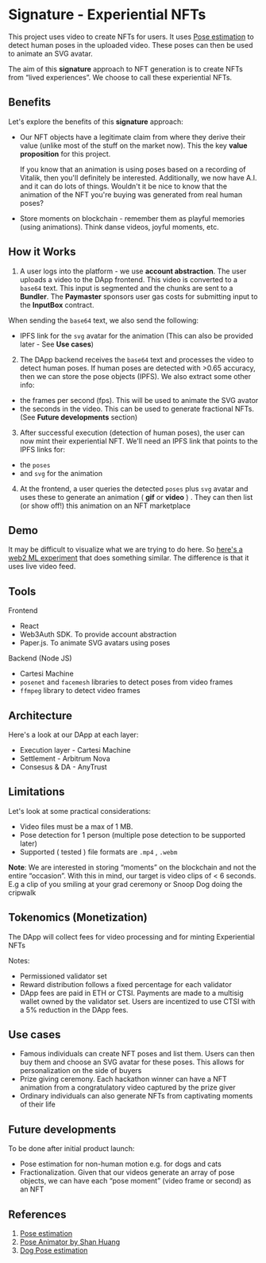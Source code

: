 # Signature \- Experiential NFTs

This project uses video to create NFTs for users. It uses [Pose estimation](https://www.tensorflow.org/lite/examples/pose_estimation/overview) to detect human poses in the uploaded video. These poses can then be used to animate an SVG avatar. 

The aim of this **signature** approach to NFT generation is to create NFTs from “lived experiences”. We choose to call these experiential NFTs. 

## Benefits 

Let's explore the benefits of this **signature** approach:

* Our NFT objects have a legitimate claim from where they derive their value (unlike most of the stuff on the market now).  This the key **value proposition** for this project.
    
  If you know that an animation is using poses based on a recording of Vitalik, then you'll definitely be interested. Additionally, we now have A.I. and it can do lots of things. Wouldn't it be nice to know that the animation of the NFT you're buying was generated from real human poses?

* Store moments on blockchain \- remember them as playful memories (using animations). Think danse videos, joyful moments, etc.   

## How it Works 

1. A user logs into the platform - we use **account abstraction**. The user uploads a video to the DApp frontend. This video is converted to a `base64` text. This input is segmented and the chunks are sent to a **Bundler**. The **Paymaster** sponsors user gas costs for submitting input to the **InputBox** contract.

When sending the `base64` text, we also send the following:  

- IPFS link for the `svg` avatar for the animation (This can also be provided later - See **Use cases**) 
    
2. The DApp backend receives the `base64` text and processes the video to detect human poses. If human poses are detected with \>0.65 accuracy, then we can store the pose objects (IPFS). We also extract some other info:

- the frames per second (fps). This will be used to animate the SVG avator
- the seconds in the video. This can be used to generate fractional NFTs. (See **Future developments** section)
     
3. After successful execution (detection of human poses), the user can now mint their experiential NFT. We'll need an IPFS link that points to the IPFS links for:

- the `poses` 
- and `svg` for the animation
     
4. At the frontend, a user queries the detected `poses` plus `svg` avatar and uses these to generate an animation ( **gif** or **video** ) . They can then list (or show off\!)  this animation on an NFT marketplace

## Demo

It may be difficult to visualize what we are trying to do here. So [here's a web2 ML experiment](https://www.scroobly.com/) that does something similar. The difference is that it uses live video feed.

## Tools

Frontend 

* React  
* Web3Auth SDK. To provide account abstraction 
* Paper.js. To animate SVG avatars using poses

Backend (Node JS)

- Cartesi Machine
- `posenet` and `facemesh` libraries to detect poses from video frames
- `ffmpeg` library to detect video frames 

## Architecture

Here's a look at our DApp at each layer:

- Execution layer - Cartesi Machine
- Settlement - Arbitrum Nova
- Consesus & DA - AnyTrust

## Limitations 

Let's look at some practical considerations:

- Video files must be a max of 1 MB. 
- Pose detection for 1 person (multiple pose detection to be supported later)  
- Supported ( tested ) file formats are `.mp4` , `.webm`

**Note**: We are interested in storing “moments” on the blockchain and not the entire “occasion”. With this in mind, our target is video clips of < 6 seconds. E.g a clip of you smiling at your grad ceremony or Snoop Dog doing the cripwalk

## Tokenomics (Monetization)

The DApp will collect fees for video processing and for minting Experiential NFTs

Notes: 

- Permissioned validator set
- Reward distribution follows a fixed percentage for each validator 
- DApp fees are paid in ETH or CTSI. Payments are made to a multisig wallet owned by the validator set. Users are incentized to use CTSI with a 5% reduction in the DApp fees.

## Use cases

* Famous individuals can create NFT poses and list them. Users can then buy them and choose an SVG avatar for these poses. This allows for personalization on the side of buyers  
* Prize giving ceremony. Each hackathon winner can have a NFT animation from a congratulatory video captured by the prize giver  
* Ordinary individuals can also generate NFTs from captivating moments of their life 

## Future developments 

To be done after initial product launch:

* Pose estimation for non-human motion e.g. for dogs and cats  
* Fractionalization. Given that our videos generate an array of pose objects, we can have each “pose moment” (video frame or second) as an NFT   

## References 

1. [Pose estimation](https://www.tensorflow.org/lite/examples/pose_estimation/overview)  
2. [Pose Animator by Shan Huang](https://github.com/yemount/pose-animator)  
3. [Dog Pose estimation](https://github.com/ryanloney/dog-pose-estimation)
